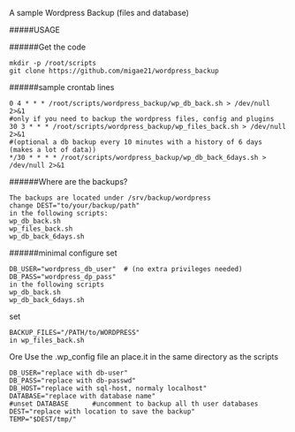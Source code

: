 A sample Wordpress Backup (files and database)

#####USAGE

######Get the code
```
mkdir -p /root/scripts
git clone https://github.com/migae21/wordpress_backup
```
######sample crontab lines
```
0 4 * * * /root/scripts/wordpress_backup/wp_db_back.sh > /dev/null 2>&1
#only if you need to backup the wordpress files, config and plugins
30 3 * * * /root/scripts/wordpress_backup/wp_files_back.sh > /dev/null 2>&1
#(optional a db backup every 10 minutes with a history of 6 days (makes a lot of data))
*/30 * * * * /root/scripts/wordpress_backup/wp_db_back_6days.sh > /dev/null 2>&1 
```
######Where are the backups?

```
The backups are located under /srv/backup/wordpress
change DEST="to/your/backup/path"
in the following scripts:
wp_db_back.sh 
wp_files_back.sh 
wp_db_back_6days.sh 
```
######minimal configure
set 
```
DB_USER="wordpress_db_user"  # (no extra privileges needed)
DB_PASS="wordpress_dp_pass"
in the following scripts
wp_db_back.sh 
wp_db_back_6days.sh 
```
set 
```
BACKUP_FILES="/PATH/to/WORDPRESS"
in wp_files_back.sh
```

Ore Use the .wp_config file an place.it in the same directory as the scripts
``` 
DB_USER="replace with db-user"
DB_PASS="replace with db-passwd"
DB_HOST="replace with sql-host, normaly localhost"
DATABASE="replace with database name"
#unset DATABASE      #uncomment to backup all th user databases
DEST="replace with location to save the backup"
TEMP="$DEST/tmp/"
```

